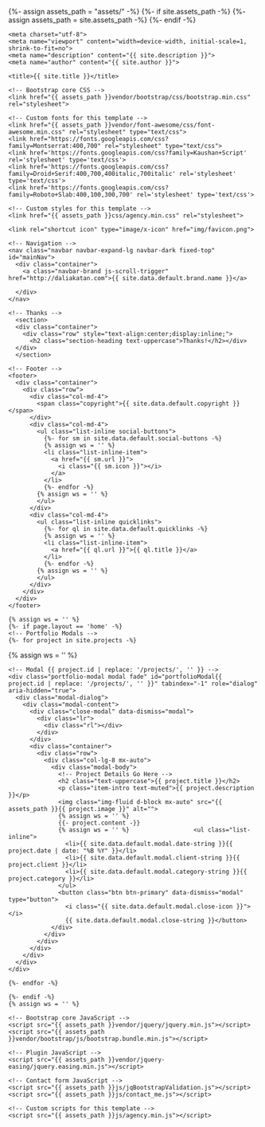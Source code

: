 {%- assign assets_path = "assets/" -%}
{%- if site.assets_path -%}
  {%- assign assets_path = site.assets_path -%}
{%- endif -%}
<!DOCTYPE html>
<html lang="{{ page.lang | default: site.lang | default: "en" }}">

  <head>

    <meta charset="utf-8">
    <meta name="viewport" content="width=device-width, initial-scale=1, shrink-to-fit=no">
    <meta name="description" content="{{ site.description }}">
    <meta name="author" content="{{ site.author }}">

    <title>{{ site.title }}</title>

    <!-- Bootstrap core CSS -->
    <link href="{{ assets_path }}vendor/bootstrap/css/bootstrap.min.css" rel="stylesheet">

    <!-- Custom fonts for this template -->
    <link href="{{ assets_path }}vendor/font-awesome/css/font-awesome.min.css" rel="stylesheet" type="text/css">
    <link href="https://fonts.googleapis.com/css?family=Montserrat:400,700" rel="stylesheet" type="text/css">
    <link href='https://fonts.googleapis.com/css?family=Kaushan+Script' rel='stylesheet' type='text/css'>
    <link href='https://fonts.googleapis.com/css?family=Droid+Serif:400,700,400italic,700italic' rel='stylesheet' type='text/css'>
    <link href='https://fonts.googleapis.com/css?family=Roboto+Slab:400,100,300,700' rel='stylesheet' type='text/css'>

    <!-- Custom styles for this template -->
    <link href="{{ assets_path }}css/agency.min.css" rel="stylesheet">
    
    <link rel="shortcut icon" type="image/x-icon" href="img/favicon.png">
  </head>

  <body id="page-top">

    <!-- Navigation -->
    <nav class="navbar navbar-expand-lg navbar-dark fixed-top" id="mainNav">
      <div class="container">
        <a class="navbar-brand js-scroll-trigger" href="http://daliakatan.com">{{ site.data.default.brand.name }}</a>
     
      </div>
    </nav>

    <!-- Thanks -->
      <section>  
      <div class="container">
        <div class="row" style="text-align:center;display:inline;">
          <h2 class="section-heading text-uppercase">Thanks!</h2></div>
      </div>
      </section>
  		
    <!-- Footer -->
    <footer>
      <div class="container">
        <div class="row">
          <div class="col-md-4">
            <span class="copyright">{{ site.data.default.copyright }}</span>
          </div>
          <div class="col-md-4">
            <ul class="list-inline social-buttons">
              {%- for sm in site.data.default.social-buttons -%}
              {% assign ws = '' %}
              <li class="list-inline-item">
                <a href="{{ sm.url }}">
                  <i class="{{ sm.icon }}"></i>
                </a>
              </li>
              {%- endfor -%}
            {% assign ws = '' %}
            </ul>
          </div>
          <div class="col-md-4">
            <ul class="list-inline quicklinks">
              {%- for ql in site.data.default.quicklinks -%}
              {% assign ws = '' %}
              <li class="list-inline-item">
                <a href="{{ ql.url }}">{{ ql.title }}</a>
              </li>
              {%- endfor -%}
            {% assign ws = '' %}
            </ul>
          </div>
        </div>
      </div>
    </footer>

    {% assign ws = '' %}
    {%- if page.layout == 'home' -%}
    <!-- Portfolio Modals -->
    {%- for project in site.projects -%}
{% assign ws = '' %}

    <!-- Modal {{ project.id | replace: '/projects/', '' }} -->
    <div class="portfolio-modal modal fade" id="portfolioModal{{ project.id | replace: '/projects/', '' }}" tabindex="-1" role="dialog" aria-hidden="true">
      <div class="modal-dialog">
        <div class="modal-content">
          <div class="close-modal" data-dismiss="modal">
            <div class="lr">
              <div class="rl"></div>
            </div>
          </div>
          <div class="container">
            <div class="row">
              <div class="col-lg-8 mx-auto">
                <div class="modal-body">
                  <!-- Project Details Go Here -->
                  <h2 class="text-uppercase">{{ project.title }}</h2>
                  <p class="item-intro text-muted">{{ project.description }}</p>
                  <img class="img-fluid d-block mx-auto" src="{{ assets_path }}{{ project.image }}" alt="">
                  {% assign ws = '' %}
                  {{- project.content -}}
                  {% assign ws = '' %}                  <ul class="list-inline">
                    <li>{{ site.data.default.modal.date-string }}{{ project.date | date: "%B %Y" }}</li>
                    <li>{{ site.data.default.modal.client-string }}{{ project.client }}</li>
                    <li>{{ site.data.default.modal.category-string }}{{ project.category }}</li>
                  </ul>
                  <button class="btn btn-primary" data-dismiss="modal" type="button">
                    <i class="{{ site.data.default.modal.close-icon }}"></i>
                    {{ site.data.default.modal.close-string }}</button>
                </div>
              </div>
            </div>
          </div>
        </div>
      </div>
    </div>

    {%- endfor -%}

    {%- endif -%}
    {% assign ws = '' %}

    <!-- Bootstrap core JavaScript -->
    <script src="{{ assets_path }}vendor/jquery/jquery.min.js"></script>
    <script src="{{ assets_path }}vendor/bootstrap/js/bootstrap.bundle.min.js"></script>

    <!-- Plugin JavaScript -->
    <script src="{{ assets_path }}vendor/jquery-easing/jquery.easing.min.js"></script>

    <!-- Contact form JavaScript -->
    <script src="{{ assets_path }}js/jqBootstrapValidation.js"></script>
    <script src="{{ assets_path }}js/contact_me.js"></script>

    <!-- Custom scripts for this template -->
    <script src="{{ assets_path }}js/agency.min.js"></script>

  </body>

</html>


